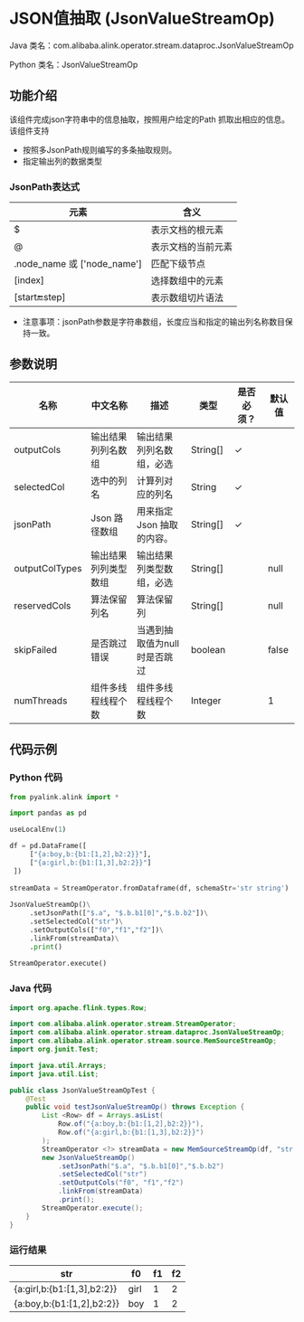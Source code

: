 # JSON值抽取 (JsonValueStreamOp)
Java 类名：com.alibaba.alink.operator.stream.dataproc.JsonValueStreamOp

Python 类名：JsonValueStreamOp


## 功能介绍

该组件完成json字符串中的信息抽取，按照用户给定的Path 抓取出相应的信息。该组件支持
- 按照多JsonPath规则编写的多条抽取规则。
- 指定输出列的数据类型

### JsonPath表达式

| 元素 | 含义 |
--- | ---
| $ | 表示文档的根元素 |
| @ | 表示文档的当前元素 |
| .node_name 或 ['node_name'] | 匹配下级节点 |
| [index] | 选择数组中的元素 |
| [start:end:step] | 表示数组切片语法 |

- 注意事项：jsonPath参数是字符串数组，长度应当和指定的输出列名称数目保持一致。

## 参数说明


| 名称 | 中文名称 | 描述 | 类型 | 是否必须？ | 默认值 |
| --- | --- | --- | --- | --- | --- |
| outputCols | 输出结果列列名数组 | 输出结果列列名数组，必选 | String[] | ✓ |  |
| selectedCol | 选中的列名 | 计算列对应的列名 | String | ✓ |  |
| jsonPath | Json 路径数组 | 用来指定 Json 抽取的内容。 | String[] | ✓ |  |
| outputColTypes | 输出结果列列类型数组 | 输出结果列类型数组，必选 | String[] |  | null |
| reservedCols | 算法保留列名 | 算法保留列 | String[] |  | null |
| skipFailed | 是否跳过错误 | 当遇到抽取值为null 时是否跳过 | boolean |  | false |
| numThreads | 组件多线程线程个数 | 组件多线程线程个数 | Integer |  | 1 |



## 代码示例
### Python 代码
```python
from pyalink.alink import *

import pandas as pd

useLocalEnv(1)

df = pd.DataFrame([
     ["{a:boy,b:{b1:[1,2],b2:2}}"],
     ["{a:girl,b:{b1:[1,3],b2:2}}"]
 ])
 
streamData = StreamOperator.fromDataframe(df, schemaStr='str string')
 
JsonValueStreamOp()\
     .setJsonPath(["$.a", "$.b.b1[0]","$.b.b2"])\
     .setSelectedCol("str")\
     .setOutputCols(["f0","f1","f2"])\
     .linkFrom(streamData)\
     .print()
     
StreamOperator.execute()
```
### Java 代码
```java
import org.apache.flink.types.Row;

import com.alibaba.alink.operator.stream.StreamOperator;
import com.alibaba.alink.operator.stream.dataproc.JsonValueStreamOp;
import com.alibaba.alink.operator.stream.source.MemSourceStreamOp;
import org.junit.Test;

import java.util.Arrays;
import java.util.List;

public class JsonValueStreamOpTest {
	@Test
	public void testJsonValueStreamOp() throws Exception {
		List <Row> df = Arrays.asList(
			Row.of("{a:boy,b:{b1:[1,2],b2:2}}"),
			Row.of("{a:girl,b:{b1:[1,3],b2:2}}")
		);
		StreamOperator <?> streamData = new MemSourceStreamOp(df, "str string");
		new JsonValueStreamOp()
			.setJsonPath("$.a", "$.b.b1[0]","$.b.b2")
			.setSelectedCol("str")
			.setOutputCols("f0", "f1","f2")
			.linkFrom(streamData)
			.print();
		StreamOperator.execute();
	}
}
```

### 运行结果

str|f0|f1|f2
---|---|---|---
{a:girl,b:{b1:[1,3],b2:2}}|girl|1|2
{a:boy,b:{b1:[1,2],b2:2}}|boy|1|2






